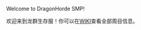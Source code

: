 Welcome to DragonHorde SMP!

欢迎来到龙群生存服！你可以在[WIKI](https://dragonhordesmp.github.io/Wiki/#/)查看全部周目信息。
